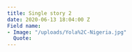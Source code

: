 ```yaml
---
title: Single story 2
date: 2020-06-13 18:04:00 Z
Field name:
- Image: "/uploads/Yola%2C-Nigeria.jpg"
  Quote: 
---
```


